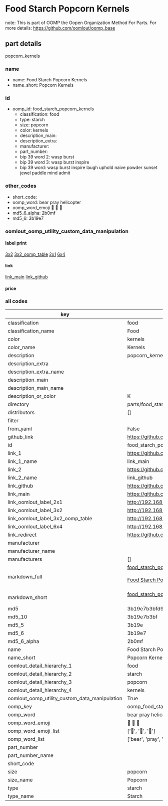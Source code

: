 # Food Starch Popcorn Kernels  

note: This is part of OOMP the Oopen Organization Method For Parts. For more details: https://github.com/oomlout/oomp_base

##  part details
  



popcorn_kernels



### name
* name: Food Starch Popcorn Kernels
* name_short: Popcorn Kernels
### id
* oomp_id: food_starch_popcorn_kernels
  * classification: food
  * type: starch
  * size: popcorn
  * color: kernels
  * description_main: 
  * description_extra: 
  * manufacturer: 
  * part_number: 
  * bip 39 word 2: wasp burst
  * bip 39 word 3: wasp burst inspire
  * bip 39 word: wasp burst inspire laugh uphold naive powder sunset jewel paddle mind admit

### other_codes
* short_code: 
* oomp_word: bear pray helicopter
* oomp_word_emoji :bear: :pray: :helicopter:
* md5_6_alpha: 2b0mf
* md5_6: 3b19e7






### oomlout_oomp_utility_custom_data_manipulation
#### label print
[3x2](http://192.168.1.245:1112/?label=oomp%202b0mf)
[3x2_oomp_table](http://192.168.1.108:1112/?label=oomp%202b0mf)
[2x1](http://192.168.1.242:1112/?label=oomp%202b0mf)
[6x4](http://192.168.1.55:1112/?label=oomp%202b0mf)    

#### link

[link_main](https://github.com/oomlout/oomlout_oomp_version_1_messy/tree/main/parts/food_starch_popcorn_kernels) [link_github](https://github.com/oomlout/oomlout_oomp_version_1_messy/tree/main/parts/food_starch_popcorn_kernels)                             

#### price







### all codes 
| key | value |  
| --- | --- |  
| classification | food |  
| classification_name | Food |  
| color | kernels |  
| color_name | Kernels |  
| description | popcorn_kernels |  
| description_extra |  |  
| description_extra_name |  |  
| description_main |  |  
| description_main_name |  |  
| description_or_color | K  |  
| directory | parts/food_starch_popcorn_kernels |  
| distributors | [] |  
| filter |  |  
| from_yaml | False |  
| github_link | https://github.com/oomlout/oomlout_oomp_part_src/tree/main/parts/food_starch_popcorn_kernels |  
| id | food_starch_popcorn_kernels |  
| link_1 | https://github.com/oomlout/oomlout_oomp_version_1_messy/tree/main/parts/food_starch_popcorn_kernels |  
| link_1_name | link_main |  
| link_2 | https://github.com/oomlout/oomlout_oomp_version_1_messy/tree/main/parts/food_starch_popcorn_kernels |  
| link_2_name | link_github |  
| link_github | https://github.com/oomlout/oomlout_oomp_version_1_messy/tree/main/parts/food_starch_popcorn_kernels |  
| link_main | https://github.com/oomlout/oomlout_oomp_version_1_messy/tree/main/parts/food_starch_popcorn_kernels |  
| link_oomlout_label_2x1 | http://192.168.1.242:1112/?label=oomp%202b0mf |  
| link_oomlout_label_3x2 | http://192.168.1.245:1112/?label=oomp%202b0mf |  
| link_oomlout_label_3x2_oomp_table | http://192.168.1.108:1112/?label=oomp%202b0mf |  
| link_oomlout_label_6x4 | http://192.168.1.55:1112/?label=oomp%202b0mf |  
| link_redirect | https://github.com/oomlout/oomlout_oomp_version_1_messy/tree/main/parts/food_starch_popcorn_kernels |  
| manufacturer |  |  
| manufacturer_name |  |  
| manufacturers | [] |  
| markdown_full | [food_starch_popcorn_kernels](none)<br>[](none)<br>[Food Starch Popcorn Kernels](none)<br><br> |  
| markdown_short | [food_starch_popcorn_kernels](none)<br><br> |  
| md5 | 3b19e7b3bfd995264af767d8ea87b7bc |  
| md5_10 | 3b19e7b3bf |  
| md5_5 | 3b19e |  
| md5_6 | 3b19e7 |  
| md5_6_alpha | 2b0mf |  
| name | Food Starch Popcorn Kernels |  
| name_short | Popcorn Kernels |  
| oomlout_detail_hierarchy_1 | food |  
| oomlout_detail_hierarchy_2 | starch |  
| oomlout_detail_hierarchy_3 | popcorn |  
| oomlout_detail_hierarchy_4 | kernels |  
| oomlout_oomp_utility_custom_data_manipulation | True |  
| oomp_key | oomp_food_starch_popcorn_kernels |  
| oomp_word | bear pray helicopter |  
| oomp_word_emoji | :bear: :pray: :helicopter: |  
| oomp_word_emoji_list | [':bear:', ':pray:', ':helicopter:'] |  
| oomp_word_list | ['bear', 'pray', 'helicopter'] |  
| part_number |  |  
| part_number_name |  |  
| short_code |  |  
| size | popcorn |  
| size_name | Popcorn |  
| type | starch |  
| type_name | Starch |  
